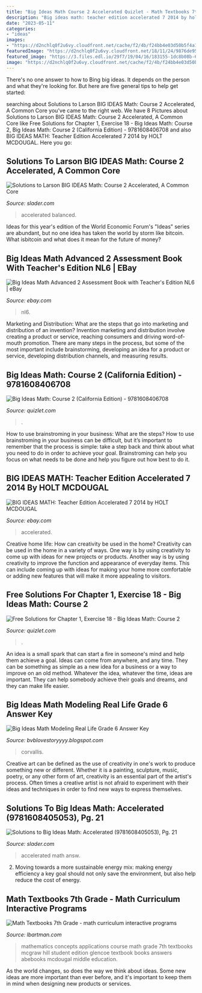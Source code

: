 ```yaml
---
title: "Big Ideas Math Course 2 Accelerated Quizlet - Math Textbooks 7th Grade"
description: "Big ideas math: teacher edition accelerated 7 2014 by holt mcdougal"
date: "2023-05-11"
categories:
- "ideas"
images:
- "https://d2nchlq0f2u6vy.cloudfront.net/cache/f2/4b/f24bb4e03d50b5f4a16f885f967eb8c1.jpg"
featuredImage: "https://d2nchlq0f2u6vy.cloudfront.net/18/11/24/9876de9537377d4f40a2722ea1c15ae4/7329786e41b8b28d1912c91184489a38/lateximg_large.png"
featured_image: "https://3.files.edl.io/29f7/19/04/16/183155-1dc8b08b-614b-46c8-a1e3-243fcb6bcb5d.jpeg"
image: "https://d2nchlq0f2u6vy.cloudfront.net/cache/f2/4b/f24bb4e03d50b5f4a16f885f967eb8c1.jpg"
---
```



There's no one answer to how to Bing big ideas. It depends on the person and what they're looking for. But here are five general tips to help get started: 

	

		
searching about Solutions to Larson BIG IDEAS Math: Course 2 Accelerated, A Common Core you've came to the right web. We have 8 Pictures about Solutions to Larson BIG IDEAS Math: Course 2 Accelerated, A Common Core like Free Solutions for Chapter 1, Exercise 18 - Big Ideas Math: Course 2, Big Ideas Math: Course 2 (California Edition) - 9781608406708 and also BIG IDEAS MATH: Teacher Edition Accelerated 7 2014 by HOLT MCDOUGAL. Here you go:
		
    
## Solutions To Larson BIG IDEAS Math: Course 2 Accelerated, A Common Core

<img loading=lazy src="https://d2nchlq0f2u6vy.cloudfront.net/cache/f3/25/f3253f05e23f6587ace2f7e40cee16ea.jpg" onerror="this.onerror=null;this.src='https://tse2.mm.bing.net/th?id=OIP.EBUznVUivDyi_cM1nKt6FQAAAA&amp;pid=15.1';" alt="Solutions to Larson BIG IDEAS Math: Course 2 Accelerated, A Common Core">

_Source: slader.com_

>accelerated balanced. 

	

Ideas for this year's edition of the World Economic Forum's "Ideas" series are abundant, but no one idea has taken the world by storm like bitcoin. What isbitcoin and what does it mean for the future of money? 

    
## Big Ideas Math Advanced 2 Assessment Book With Teacher&#039;s Edition NL6 | EBay

<img loading=lazy src="https://i.ebayimg.com/images/g/hXoAAOSw9nVfbmlP/s-l300.jpg" onerror="this.onerror=null;this.src='https://tse3.mm.bing.net/th?id=OIP.Z975jCeEYaghJT80c1-BtgAAAA&amp;pid=15.1';" alt="Big Ideas Math Advanced 2 Assessment Book with Teacher&#039;s Edition NL6 | eBay">

_Source: ebay.com_

>nl6. 

	

Marketing and Distribution: What are the steps that go into marketing and distribution of an invention?
Invention marketing and distribution involve creating a product or service, reaching consumers and driving word-of-mouth promotion. There are many steps in the process, but some of the most important include brainstorming, developing an idea for a product or service, developing distribution channels, and measuring results.

    
## Big Ideas Math: Course 2 (California Edition) - 9781608406708

<img loading=lazy src="https://slader-solution-uploads.s3.amazonaws.com/2499987d-30e1-49b6-801c-39140f617440-1631606136914243.png" onerror="this.onerror=null;this.src='https://tse4.mm.bing.net/th?id=OIP.L-QXzVMxMeUzHlvwfpGmIgHaBa&amp;pid=15.1';" alt="Big Ideas Math: Course 2 (California Edition) - 9781608406708">

_Source: quizlet.com_

>. 

	

How to use brainstroming in your business: What are the steps?
How to use brainstroming in your business can be difficult, but it’s important to remember that the process is simple: take a step back and think about what you need to do in order to achieve your goal. Brainstroming can help you focus on what needs to be done and help you figure out how best to do it.

    
## BIG IDEAS MATH: Teacher Edition Accelerated 7 2014 By HOLT MCDOUGAL

<img loading=lazy src="https://productimages.worldofbooks.com/1608405257.jpg" onerror="this.onerror=null;this.src='https://tse2.mm.bing.net/th?id=OIP.Wz1gS4pqlRHbabjUqFF8XgAAAA&amp;pid=15.1';" alt="BIG IDEAS MATH: Teacher Edition Accelerated 7 2014 by HOLT MCDOUGAL">

_Source: ebay.com_

>accelerated. 

	

Creative home life: How can creativity be used in the home?
Creativity can be used in the home in a variety of ways. One way is by using creativity to come up with ideas for new projects or products. Another way is by using creativity to improve the function and appearance of everyday items. This can include coming up with ideas for making your home more comfortable or adding new features that will make it more appealing to visitors.

    
## Free Solutions For Chapter 1, Exercise 18 - Big Ideas Math: Course 2

<img loading=lazy src="https://d2nchlq0f2u6vy.cloudfront.net/cache/f2/4b/f24bb4e03d50b5f4a16f885f967eb8c1.jpg" onerror="this.onerror=null;this.src='https://tse1.mm.bing.net/th?id=OIP.JsNHfCl7UEjaxVCP7HG5JQDhEs&amp;pid=15.1';" alt="Free Solutions for Chapter 1, Exercise 18 - Big Ideas Math: Course 2">

_Source: quizlet.com_

>. 

	

An idea is a small spark that can start a fire in someone's mind and help them achieve a goal. Ideas can come from anywhere, and any time. They can be something as simple as a new idea for a business or a way to improve on an old method. Whatever the idea, whatever the time, ideas are important. They can help somebody achieve their goals and dreams, and they can make life easier.

    
## Big Ideas Math Modeling Real Life Grade 6 Answer Key

<img loading=lazy src="https://3.files.edl.io/29f7/19/04/16/183155-1dc8b08b-614b-46c8-a1e3-243fcb6bcb5d.jpeg" onerror="this.onerror=null;this.src='https://tse3.mm.bing.net/th?id=OIP.3gEdepsz94o3eFystFvgTwAAAA&amp;pid=15.1';" alt="Big Ideas Math Modeling Real Life Grade 6 Answer Key">

_Source: bvblovestoryyyy.blogspot.com_

>corvallis. 

	

Creative art can be defined as the use of creativity in one's work to produce something new or different. Whether it is a painting, sculpture, music, poetry, or any other form of art, creativity is an essential part of the artist's process. Often times a creative artist is not afraid to experiment with their ideas and techniques in order to find new ways to express themselves.

    
## Solutions To Big Ideas Math: Accelerated (9781608405053), Pg. 21

<img loading=lazy src="https://d2nchlq0f2u6vy.cloudfront.net/18/11/24/9876de9537377d4f40a2722ea1c15ae4/7329786e41b8b28d1912c91184489a38/lateximg_large.png" onerror="this.onerror=null;this.src='https://tse1.mm.bing.net/th?id=OIP.lS9CoYNLAXmA6nQuu0gCfQAAAA&amp;pid=15.1';" alt="Solutions to Big Ideas Math: Accelerated (9781608405053), Pg. 21">

_Source: slader.com_

>accelerated math answ. 

	

2. Moving towards a more sustainable energy mix: making energy efficiency a key goal should not only save the environment, but also help reduce the cost of energy.

    
## Math Textbooks 7th Grade - Math Curriculum Interactive Programs

<img loading=lazy src="https://pictures.abebooks.com/isbn/9780078652639-us.jpg" onerror="this.onerror=null;this.src='https://tse2.mm.bing.net/th?id=OIP.986UGrLGbTIO6QuwsnDlWAHaJe&amp;pid=15.1';" alt="Math Textbooks 7th Grade - math curriculum interactive programs">

_Source: lbartman.com_

>mathematics concepts applications course math grade 7th textbooks mcgraw hill student edition glencoe textbook books answers abebooks mcdougal middle education. 

	

As the world changes, so does the way we think about ideas. Some new ideas are more important than ever before, and it's important to keep them in mind when designing new products or services.

